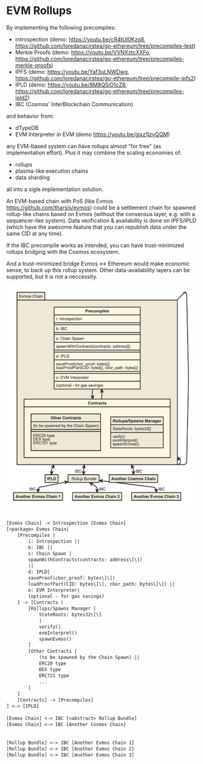 # EVM Rollups

By implementing the following precompiles:

- introspection (demo: https://youtu.be/cR4tUl0Kzq8, https://github.com/loredanacirstea/go-ethereum/tree/precompiles-test)
- Merkle Proofs (demo: https://youtu.be/VVNXztcXXFo, https://github.com/loredanacirstea/go-ethereum/tree/precompiles-merkle-proofs)
- IPFS (demo: https://youtu.be/Yaf3uLNWDwg, https://github.com/loredanacirstea/go-ethereum/tree/precompile-ipfs2)
- IPLD (demo: https://youtu.be/8M8Q5iO1cZ8, https://github.com/loredanacirstea/go-ethereum/tree/precompiles-ipld2)
- IBC (Cosmos' InterBlockchain Communication)

and behavior from:

- dTypeDB
- EVM Interpreter in EVM (demo https://youtu.be/gjxz1jzyQQM)

any EVM-based system can have rollups almost "for free" (as implementation effort). Plus it may combine the scaling economies of:

- rollups
- plasma-like execution chains
- data sharding

all into a sigle implementation solution.

An EVM-based chain with PoS (like Evmos https://github.com/tharsis/evmos) could be a settlement chain for spawned rollup-like chains based on Evmos (without the consensus layer, e.g. with a sequencer-like system). Data verification & availability is done on IPFS/IPLD (which have the awesome feature that you can republish data under the same CID at any time).

If the IBC precompile works as intended, you can have trust-minimized rollups bridging with the Cosmos ecosystem.

And a trust-minimized bridge Evmos <-> Ethereum would make economic sense, to back up this rollup system.
Other data-availability layers can be supported, but it is not a neccessity.


![Diagram1](./EVM_Rollups_diag1.png)

```

[Evmos Chain] -> Introspection [Evmos Chain]
[<package> Evmos Chain|
	[Precompiles |
    	i: Introspection ||
        b: IBC ||
        s: Chain Spawn |
        spawnWithContracts(contracts: address\[\])
        ||
        d: IPLD|
        saveProof(cbor_proof: bytes\[\])
        loadProofPart(CID: bytes\[\], cbor_path: bytes\[\]) ||
        o: EVM Interpreter|
        (optional - for gas savings)
    ] -> [Contracts |
    	[Rollups/Spawns Manager |
        	StateRoots: bytes32\[\]
            |
            verify()
            evmInterpret()
            spawnEvmos()
        ]
        [Other Contracts |
        	(to be spawned by the Chain Spawn) ||
            ERC20 type
            DEX type
            ERC721 type
            ...
        ]
    ]
    [Contracts] -> [Precompiles]
] <-> [IPLD]

[Evmos Chain] <-> IBC [<abstract> Rollup Bundle]
[Evmos Chain] <-> IBC [Another Cosmos Chain]


[Rollup Bundle] <-> IBC [Another Evmos Chain 1]
[Rollup Bundle] <-> IBC [Another Evmos Chain 2]
[Rollup Bundle] <-> IBC [Another Evmos Chain 3]


```
